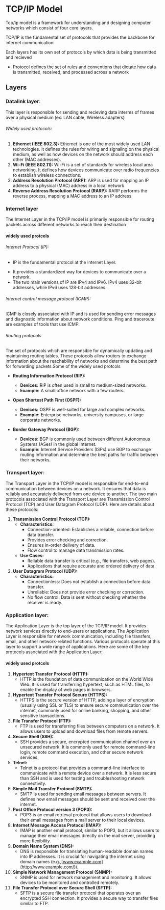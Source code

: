 # TCP/IP Model

Tcp/ip model is a framework for understanding and designing computer networks which consist of four core layers.

TCP/IP is the fundamental set of protocols that provides the backbone for internet communication

Each layers has its own set of protocols by which data is being transmitted and recieved

- Protocol defines the set of rules and conventions that dictate how data is transmitted, received, and processed across a network

## Layers

### Datalink layer:

This layer is responsible for sending and recieving data interms of frames over a physical medium (ex: LAN cable, Wireless adapters)

###### Widely used protocols:

1. **Ethernet (IEEE 802.3):** Ethernet is one of the most widely used LAN technologies. It defines the rules for wiring and signaling on the physical medium, as well as how devices on the network should address each other (MAC addresses).
2. **Wi-Fi (IEEE 802.11):** Wi-Fi is a set of standards for wireless local area networking. It defines how devices communicate over radio frequencies to establish wireless connections.
3. **Address Resolution Protocol (ARP):** ARP is used for mapping an IP address to a physical (MAC) address in a local network
4. **Reverse Address Resolution Protocol (RARP):** RARP performs the reverse process, mapping a MAC address to an IP address.

### Internet layer

The Internet Layer in the TCP/IP model is primarily responsible for routing packets across different networks to reach their destination

#### widely used protcols

###### Internet Protocol (IP):

- IP is the fundamental protocol at the Internet Layer.

* It provides a standardized way for devices to communicate over a network.
* The two main versions of IP are IPv4 and IPv6. IPv4 uses 32-bit addresses, while IPv6 uses 128-bit addresses.

###### Internet control message protocol (ICMP):

ICMP is closely associated with IP and is used for sending error messages and diagnostic information about network conditions. Ping and traceroute are examples of tools that use ICMP.

###### Routing protocols

The set of protocols which are responsible for dynamically updating and maintaining routing tables. These protocols allow routers to exchange information about the reachability of networks and determine the best path for forwarding packets.Some of the widely used protcols

- **Routing Information Protocol (RIP):**

  - **Devices:** RIP is often used in small to medium-sized networks.
  - **Example:** A small office network with a few routers.

- **Open Shortest Path First (OSPF):**

  - **Devices:** OSPF is well-suited for large and complex networks.
  - **Example:** Enterprise networks, university campuses, or large corporate networks.

- **Border Gateway Protocol (BGP):**

  - **Devices:** BGP is commonly used between different Autonomous Systems (ASes) in the global Internet.
  - **Example:** Internet Service Providers (ISPs) use BGP to exchange routing information and determine the best paths for traffic between their networks.

### Transport layer:

The Transport Layer in the TCP/IP model is responsible for end-to-end communication between devices on a network. It ensures that data is reliably and accurately delivered from one device to another. The two main protocols associated with the Transport Layer are Transmission Control Protocol (TCP) and User Datagram Protocol (UDP). Here are details about these protocols:

1. **Transmission Control Protocol (TCP):**
   - **Characteristics:**
     - Connection-oriented: Establishes a reliable, connection before data transfer.
     - Provides error checking and correction.
     - Ensures in-order delivery of data.
     - Flow control to manage data transmission rates.
   - **Use Cases:**
     - Reliable data transfer is critical (e.g., file transfers, web pages).
     - Applications that require accurate and ordered delivery of data.
2. **User Datagram Protocol (UDP):**
   - **Characteristics:**
     - Connectionless: Does not establish a connection before data transfer.
     - Unreliable: Does not provide error checking or correction.
     - No flow control: Data is sent without checking whether the receiver is ready.

### Application layer:

The Application Layer is the top layer of the TCP/IP model. It provides network services directly to end-users or applications. The Application Layer is responsible for network communication, including file transfers, email, and other network-related functions. Various protocols operate at this layer to support a wide range of applications. Here are some of the key protocols associated with the Application Layer:

#### widely used protcols

1. **Hypertext Transfer Protocol (HTTP):**
   - HTTP is the foundation of data communication on the World Wide Web. It is used for transferring hypertext, such as HTML files, to enable the display of web pages in browsers.
2. **Hypertext Transfer Protocol Secure (HTTPS):**
   - HTTPS is the secure version of HTTP, adding a layer of encryption (usually using SSL or TLS) to ensure secure communication over the internet, commonly used for online banking, shopping, and other sensitive transactions.
3. **File Transfer Protocol (FTP):**
   - FTP is used for transferring files between computers on a network. It allows users to upload and download files from remote servers.
4. **Secure Shell (SSH):**
   - SSH provides a secure, encrypted communication channel over an unsecured network. It is commonly used for remote command-line login, remote command execution, and other secure network services.
5. **Telnet:**
   - Telnet is a protocol that provides a command-line interface to communicate with a remote device over a network. It is less secure than SSH and is used for testing and troubleshooting network connectivity.
6. **Simple Mail Transfer Protocol (SMTP):**
   - SMTP is used for sending email messages between servers. It defines how email messages should be sent and received over the internet.
7. **Post Office Protocol version 3 (POP3):**
   - POP3 is an email retrieval protocol that allows users to download their email messages from a mail server to their local devices.
8. **Internet Message Access Protocol (IMAP):**
   - IMAP is another email protocol, similar to POP3, but it allows users to manage their email messages directly on the mail server, providing more flexibility.
9. **Domain Name System (DNS):**
   - DNS is responsible for translating human-readable domain names into IP addresses. It is crucial for navigating the internet using domain names (e.g.,[www.example.com](http://www.example.com/)).
10. **Simple Network Management Protocol (SNMP):**
    - SNMP is used for network management and monitoring. It allows devices to be monitored and controlled remotely.
11. **File Transfer Protocol over Secure Shell (SFTP):**
    - SFTP is a secure file transfer protocol that operates over an encrypted SSH connection. It provides a secure way to transfer files similar to FTP.
